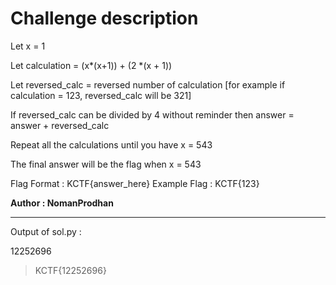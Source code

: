 # Challenge description

Let x = 1

Let calculation = (x*(x+1)) + (2 *(x + 1))

Let reversed_calc = reversed number of calculation [for example if calculation = 123, reversed_calc will be 321]

If reversed_calc can be divided by 4 without reminder then answer = answer + reversed_calc

Repeat all the calculations until you have x = 543

The final answer will be the flag when x = 543

Flag Format : KCTF{answer_here}
Example Flag : KCTF{123}

**Author : NomanProdhan**

-----------------------------------------------------------

Output of sol.py :

12252696

> KCTF{12252696}

